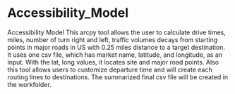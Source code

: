 # Accessibility_Model

Accessibility Model
This arcpy tool allows the user to calculate drive times, miles, number of turn right and left, traffic volumes
decays from starting points in major roads in US with 0.25 miles distance to a target destination. It uses one 
csv file, which has market name, latitude, and longitude, as an input. With the lat, long values, it locates
site and major road points. Also this tool allows users to customize departure time and will create each routing 
lines to destinations. The summarized final csv file will be created in the workfolder.
